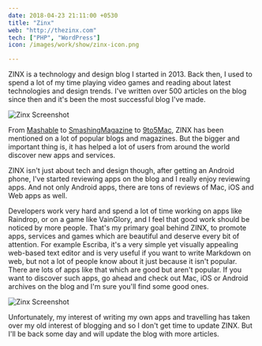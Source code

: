 ```yaml
---
date: 2018-04-23 21:11:00 +0530
title: "Zinx"
web: "http://thezinx.com"
tech: ["PHP", "WordPress"]
icon: /images/work/show/zinx-icon.png

---
```


ZINX is a technology and design blog I started in 2013. Back then, I used to spend a lot of my time playing video games and reading about latest technologies and design trends. I've written over 500 articles on the blog since then and it's been the most successful blog I've made.

![Zinx Screenshot](/images/work/show/zinx-home.png)

From [Mashable](http://mashable.com/2013/10/20/gmail-login-redesign/#3ttfo8_azgqf) to [SmashingMagazine](https://www.smashingmagazine.com/2008/10/the-ultimate-collection-of-useful-photoshop-actions/) to [9to5Mac](https://9to5mac.com/2014/06/11/how-some-of-your-favorite-mac-apps-could-look-when-os-x-yosemite-launches/), ZINX has been mentioned on a lot of popular blogs and magazines. But the bigger and important thing is, it has helped a lot of users from around the world discover new apps and services.

ZINX isn't just about tech and design though, after getting an Android phone, I've started reviewing apps on the blog and I really enjoy reviewing apps. And not only Android apps, there are tons of reviews of Mac, iOS and Web apps as well.

Developers work very hard and spend a lot of time working on apps like Raindrop, or on a game like VainGlory, and I feel that good work should be noticed by more people. That's my primary goal behind ZINX, to promote apps, services and games which are beautiful and deserve every bit of attention. For example Escriba, it's a very simple yet visually appealing web-based text editor and is very useful if you want to write Markdown on web, but not a lot of people know about it just because it isn't popular. There are lots of apps like that which are good but aren't popular. If you want to discover such apps, go ahead and check out Mac, iOS or Android archives on the blog and I'm sure you'll find some good ones.

![Zinx Screenshot](/images/work/show/zinx-post.png)

Unfortunately, my interest of writing my own apps and travelling has taken over my old interest of blogging and so I don't get time to update ZINX. But I'll be back some day and will update the blog with more articles.